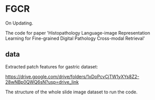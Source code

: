 # FGCR
On Updating.


The code for paper 'Histopathology Language-image Representation Learning for Fine-grained Digital Pathology Cross-modal Retrieval'

## data
Extracted patch features for gastric dataset:

https://drive.google.com/drive/folders/1xDoPcvCjTW1yXYs8Z2-28wNBp0QWQ6sN?usp=drive_link

The structure of the whole slide image dataset to run the code.

